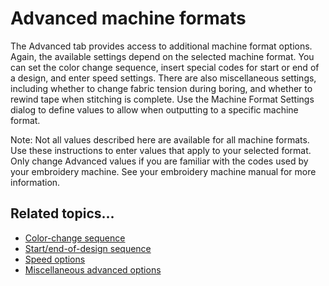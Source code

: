 # Advanced machine formats

The Advanced tab provides access to additional machine format options. Again, the available settings depend on the selected machine format. You can set the color change sequence, insert special codes for start or end of a design, and enter speed settings. There are also miscellaneous settings, including whether to change fabric tension during boring, and whether to rewind tape when stitching is complete. Use the Machine Format Settings dialog to define values to allow when outputting to a specific machine format.

Note: Not all values described here are available for all machine formats. Use these instructions to enter values that apply to your selected format. Only change Advanced values if you are familiar with the codes used by your embroidery machine. See your embroidery machine manual for more information.

## Related topics...

- [Color-change sequence](Color-change_sequence)
- [Start/end-of-design sequence](Start_end-of-design_sequence)
- [Speed options](Speed_options)
- [Miscellaneous advanced options](Miscellaneous_advanced_options)
